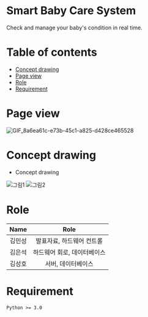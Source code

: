 # Smart Baby Care System
Check and manage your baby's condition in real time.

Table of contents
=================
<!--ts-->
   * [Concept drawing](#concept-drawing)
   * [Page view](#page-view)
   * [Role](#role)
   * [Requirement](#requirement)
   
<!--te-->
Page view
=======
![GIF_8a6ea61c-e73b-45c1-a825-d428ce465528](https://user-images.githubusercontent.com/55729930/98451175-a86d4600-2186-11eb-81fe-e0a208c1e8dd.gif)

Concept drawing
===============
  * Concept drawing
  
![그림1](https://user-images.githubusercontent.com/55729930/98460627-60cbd600-21e9-11eb-915e-277a313f2ccc.png)
![그림2](https://user-images.githubusercontent.com/55729930/98460869-6f1af180-21eb-11eb-94ac-d9af063f1745.png)





Role
=======

|Name|Role| 
|:----:|:----:|
|김민성|발표자료, 하드웨어 컨트롤|
|김은석|하드웨어 회로, 데이터베이스|
|김성호|서버, 데이터베이스|




Requirement
=======

```
Python >= 3.0
```


